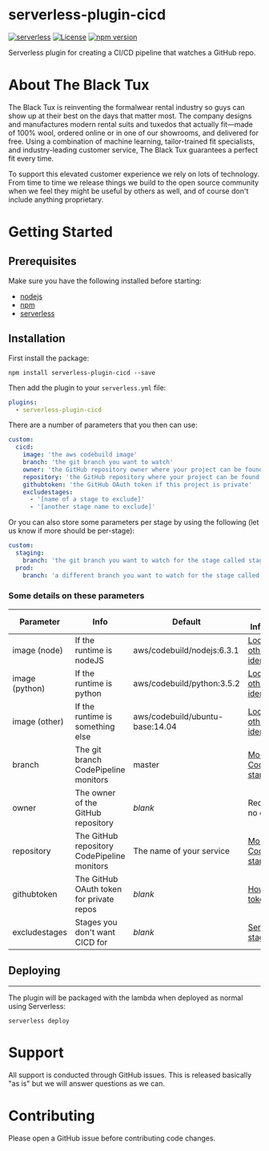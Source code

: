 # serverless-plugin-cicd
[![serverless](http://public.serverless.com/badges/v3.svg)](http://www.serverless.com)
[![License](https://img.shields.io/badge/License-Apache%202.0-blue.svg)](https://opensource.org/licenses/Apache-2.0)
[![npm version](https://badge.fury.io/js/serverless-plugin-cicd.svg)](https://badge.fury.io/js/serverless-plugin-cicd)

Serverless plugin for creating a CI/CD pipeline that watches a GitHub repo.

# About The Black Tux
The Black Tux is reinventing the formalwear rental industry so guys can show up at their best on the days that matter most. The company designs and manufactures modern rental suits and tuxedos that actually fit—made of 100% wool, ordered online or in one of our showrooms, and delivered for free. Using a combination of machine learning, tailor-trained fit specialists, and industry-leading customer service, The Black Tux guarantees a perfect fit every time.

To support this elevated customer experience we rely on lots of technology. From time to time we release things we build to the open source community when we feel they might be useful by others as well, and of course don't include anything proprietary.

# Getting Started

## Prerequisites
Make sure you have the following installed before starting:
* [nodejs](https://nodejs.org/en/download/)
* [npm](https://www.npmjs.com/get-npm)
* [serverless](https://serverless.com/framework/docs/providers/aws/guide/installation/)

## Installation
First install the package:

```
npm install serverless-plugin-cicd --save
```

Then add the plugin to your `serverless.yml` file:
```yaml
plugins:
  - serverless-plugin-cicd
```

There are a number of parameters that you then can use:
```yaml
custom:
  cicd:
    image: 'the aws codebuild image'
    branch: 'the git branch you want to watch'
    owner: 'the GitHub repository owner where your project can be found'
    repository: 'the GitHub repository where your project can be found'
    githubtoken: 'the GitHub OAuth token if this project is private'
    excludestages:
      - '[name of a stage to exclude]'
      - '[another stage name to exclude]'
```

Or you can also store some parameters per stage by using the following (let us know if more should be per-stage):
```yaml
custom:
  staging:
    branch: 'the git branch you want to watch for the stage called staging'
  prod:
    branch: 'a different branch you want to watch for the stage called prod'
```

### Some details on these parameters
Parameter | Info | Default | More Information
------ | ------ | ------ | ------
image (node) | If the runtime is nodeJS | aws/codebuild/nodejs:6.3.1 | [Lookup other image identifiers](http://docs.aws.amazon.com/codebuild/latest/userguide/build-env-ref-available.html)
image (python) | If the runtime is python | aws/codebuild/python:3.5.2 | [Lookup other image identifiers](http://docs.aws.amazon.com/codebuild/latest/userguide/build-env-ref-available.html)
image (other) | If the runtime is something else | aws/codebuild/ubuntu-base:14.04 | [Lookup other image identifiers](http://docs.aws.amazon.com/codebuild/latest/userguide/build-env-ref-available.html)
branch | The git branch CodePipeline monitors | master | [More on how CodePipeline starts](http://docs.aws.amazon.com/codepipeline/latest/userguide/pipelines-about-starting.html)
owner | The owner of the GitHub repository | *blank* | Required as no default
repository | The GitHub repository CodePipeline monitors | The name of your service | [More on how CodePipeline starts](http://docs.aws.amazon.com/codepipeline/latest/userguide/pipelines-about-starting.html)
githubtoken | The GitHub OAuth token for private repos | *blank* | [How to get a token](https://help.github.com/articles/creating-a-personal-access-token-for-the-command-line/)
excludestages | Stages you don't want CICD for | *blank* | [Serverless stages](https://serverless.com/framework/docs/providers/aws/guide/workflow#using-stages)


## Deploying
---------
The plugin will be packaged with the lambda when deployed as normal using Serverless:
```
serverless deploy
```

# Support
All support is conducted through GitHub issues. This is released basically "as is" but we will answer questions as we can.

# Contributing
Please open a GitHub issue before contributing code changes.
